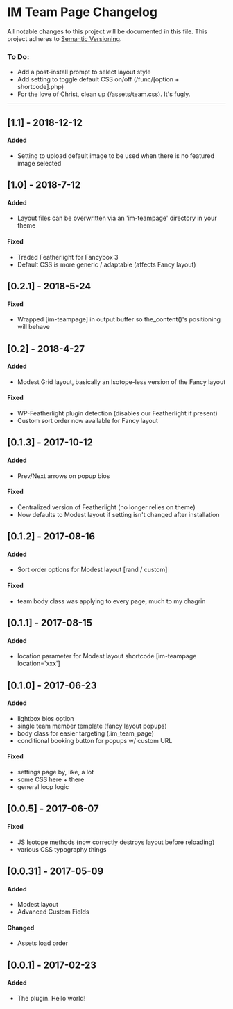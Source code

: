 # IM Team Page Changelog
All notable changes to this project will be documented in this file.
This project adheres to [Semantic Versioning](http://semver.org/).

### To Do:
- Add a post-install prompt to select layout style
- Add setting to toggle default CSS on/off (/func/[option + shortcode].php)
- For the love of Christ, clean up (/assets/team.css). It's fugly.

_ _ _

## [1.1] - 2018-12-12
#### Added
- Setting to upload default image to be used when there is no featured image selected

## [1.0] - 2018-7-12
#### Added
- Layout files can be overwritten via an 'im-teampage' directory in your theme

#### Fixed
- Traded Featherlight for Fancybox 3
- Default CSS is more generic / adaptable (affects Fancy layout)

## [0.2.1] - 2018-5-24
#### Fixed
- Wrapped [im-teampage] in output buffer so the_content()'s positioning will behave

## [0.2] - 2018-4-27
#### Added
- Modest Grid layout, basically an Isotope-less version of the Fancy layout

#### Fixed
- WP-Featherlight plugin detection (disables our Featherlight if present)
- Custom sort order now available for Fancy layout

## [0.1.3] - 2017-10-12
#### Added
- Prev/Next arrows on popup bios

#### Fixed
- Centralized version of Featherlight (no longer relies on theme)
- Now defaults to Modest layout if setting isn't changed after installation

## [0.1.2] - 2017-08-16
#### Added
- Sort order options for Modest layout [rand / custom]

#### Fixed
- team body class was applying to every page, much to my chagrin


## [0.1.1] - 2017-08-15
#### Added
- location parameter for Modest layout shortcode [im-teampage location='xxx']


## [0.1.0] - 2017-06-23
#### Added
- lightbox bios option
- single team member template (fancy layout popups)
- body class for easier targeting (.im_team_page)
- conditional booking button for popups w/ custom URL

#### Fixed
- settings page by, like, a lot
- some CSS here + there
- general loop logic


## [0.0.5] - 2017-06-07
#### Fixed
- JS Isotope methods (now correctly destroys layout before reloading)
- various CSS typography things


## [0.0.31] - 2017-05-09
#### Added
- Modest layout
- Advanced Custom Fields

#### Changed
- Assets load order


## [0.0.1] - 2017-02-23
#### Added
- The plugin. Hello world!
